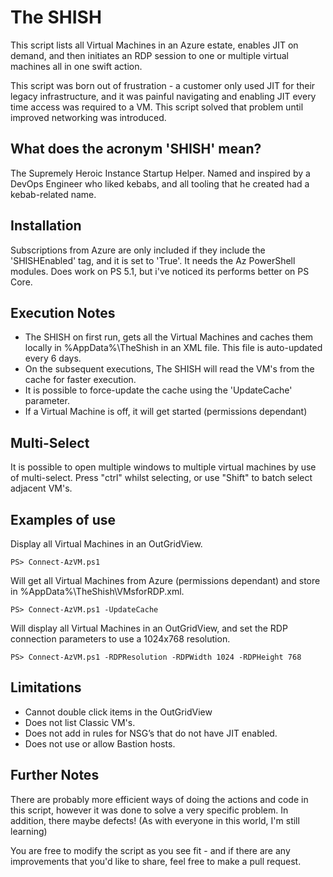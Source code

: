 # The SHISH 
This script lists all Virtual Machines in an Azure estate, enables JIT on demand, and then initiates an RDP session to one or multiple virtual machines all in one swift action. 

This script was born out of frustration - a customer only used JIT for their legacy infrastructure, and it was painful navigating and enabling JIT every time access was required to a VM. This script solved that problem until improved networking was introduced. 

## What does the acronym 'SHISH' mean? 
The Supremely Heroic Instance Startup Helper. Named and inspired by a DevOps Engineer who liked kebabs, and all tooling that he created had a kebab-related name.  

## Installation
Subscriptions from Azure are only included if they include the 'SHISHEnabled' tag, and it is set to 'True'. 
It needs the Az PowerShell modules. Does work on PS 5.1, but i've noticed its performs better on PS Core.

## Execution Notes
- The SHISH on first run, gets all the Virtual Machines and caches them locally in %AppData%\TheShish in an XML file. This file is auto-updated every 6 days. 
- On the subsequent executions, The SHISH will read the VM's from the cache for faster execution. 
- It is possible to force-update the cache using the 'UpdateCache' parameter. 
- If a Virtual Machine is off, it will get started (permissions dependant)

## Multi-Select
It is possible to open multiple windows to multiple virtual machines by use of multi-select. Press "ctrl" whilst selecting, or use "Shift" to batch select adjacent VM's. 

## Examples of use
Display all Virtual Machines in an OutGridView. 

```PS> Connect-AzVM.ps1```

Will get all Virtual Machines from Azure (permissions dependant) and store in %AppData%\TheShish\VMsforRDP.xml. 

```PS> Connect-AzVM.ps1 -UpdateCache```

Will display all Virtual Machines in an OutGridView, and set the RDP connection parameters to use a 1024x768 resolution.

```PS> Connect-AzVM.ps1 -RDPResolution -RDPWidth 1024 -RDPHeight 768```

## Limitations
- Cannot double click items in the OutGridView
- Does not list Classic VM's.
- Does not add in rules for NSG’s that do not have JIT enabled. 
- Does not use or allow Bastion hosts.

## Further Notes
There are probably more efficient ways of doing the actions and code in this script, however it was done to solve a very specific problem. In addition, there maybe defects! (As with everyone in this world, I'm still learning)

You are free to modify the script as you see fit - and if there are any improvements that you'd like to share, feel free to make a pull request. 
